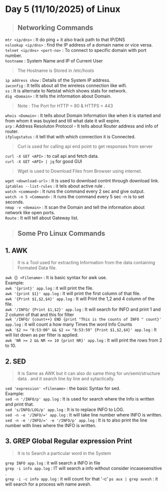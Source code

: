 # Day 5 (11/10/2025) of Linux  
> ## Networking Commands

`mtr <ip/dns>` : It do ping + it also track path to that IP/DNS  
`nslookup <ip/dns>` : find the IP address of a domain name or vice versa.  
`telnet <ip/dns> <port-no>` : To connect to specific domain with port number.  
`hostname` : System Name and IP of Current User  
> The Hostname is Stored in /etc/hosts

`ip address show` : Details of the System IP address.  
`iwconfig` : It tellls about all the wireless connection like wifi.  
`ss` : It is alternate to Netstat which shows stats for network.  
`dig <Domain>` : It tells the information about Domain.  

> Note : The Port for HTTP = 80 & HTTPS = 443

`whois <Domain>` : It tells about Domain Information like when it is started and from whom it was buyied and till what date it will expire.  
`arp` : Address Resoluton Protocol - It tells about Router address and info of router.  
`ifplugstatus` : it tell that with which connection it is Connected.  
> Curl is used for calling api end point to get responses from server

`curl -X GET <API>` : to call api and fetch data.  
`curl -X GET <API> | jq` for good GUI
> Wget is used to Download Files from Browser using internet.

`wget <download-url>` : It is used to download contnt through download link.  
`iptables --list-rules` : it tels about active rule .  
`watch <command>` : It runs the command every 2 sec and give output.  
`watch -n 5 <Command>` : It runs the command every 5 sec -n is to set seconds.  
`nmap -v <domain>` : It scan the Domain and tell the information about network like open ports.  
`Route` : It will tell about Gateway list.  

> ## Some Pro Linux Commands

## 1. AWK 
> It is a Tool used for extracting Information from the data containing Formated Data file.

`awk `{<Program>}` <Filename>` : It is basic syntax for awk use.  
Example:  
`awk '{print}' app.log` : it will print the file.  
`awk '{print $1}' app.log` : It will print the first column of that file.  
`awk '{Print $1,$2,$4}' app.log` : It will Print the 1,2 and 4 column of the file.  
`awk '/INFO/ {Print $1,$2}' app.log` : It will search for INFO and print 1 and 2 column of that and this for filter  
`awk '/INFO/ {count++} END {print "This is the counts of INFO " count}' app.log` : it will count a how many Times the word Info Counts  
`awk '$2 >= "8:53:00" && $2 <= "8:53:59" {Print $1,$2,$4}' app.log` : It will list down as per filter is applied.  
`awk 'NR >= 2 && NR <= 10 {print NR}' app.log` : It will print the rows from 2 to 10.  

## 2. SED  
> It is Same as AWK but it can also do same thing for un/semi/structure data . and it search line by line and sytactically.

`sed 'expression' <filename>` : the basic Syntax for sed.  
Example:  
`sed -n '/INFO/p' app.log` : It is used for search where the Info is written and print that.  
`sed 's/INFO/LOG/p' app.log` : It is to replace INFO to LOG.  
`sed -n -e '/INFO/=' app.log` : It will take line number where INFO is written.  
`sed -n -e '/INFO/=' -e '/INFO/p' app.log` : It is to also print the line number with lines where the INFO is written.  
## 3. GREP Global Regular expression Print  

> It is to Search a particular word in the System

`grep INFO app.log` : it will search a INFO in file  
`grep -i info app.log` : IT will search a info without consider incasesensitive .  
`grep -i -c info app.log` : it will count for that '-c'
`ps aux | grep avesh` : it will search for a process wih name avesh.  
